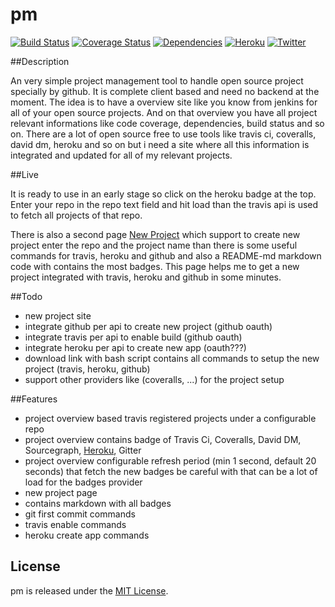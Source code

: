 pm
==================
[![Build Status](https://travis-ci.org/pussinboots/pm.svg?branch=master)](https://travis-ci.org/pussinboots/pm)
[![Coverage Status](https://img.shields.io/coveralls/pussinboots/pm.svg)](https://coveralls.io/r/pussinboots/pm?branch=master)
[![Dependencies](https://david-dm.org/pussinboots/pm.png)](https://david-dm.org/pussinboots/pm)
[![Heroku](http://heroku-badge.heroku.com/?app=poman)](https://poman.herokuapp.com)
[![Twitter](http://www.mountcrow.de/blog/wp-content/uploads/2011/02/tweet-button.jpg)](https://twitter.com/pussinbootsdev)

##Description

An very simple project management tool to handle open source project specially by github. It is complete client based and need no backend at the moment. The idea is to have a overview site like you know from jenkins for all of your open source projects. And on that overview you have all project relevant informations like code coverage, dependencies, build status and so on. There are a lot of open source free to use tools like travis ci, coveralls, david dm, heroku and so on but i need a site where all this information is integrated and updated for all of my relevant projects. 

##Live

It is ready to use in an early stage so click on the heroku badge at the top. Enter your repo in the repo text field and
hit load than the travis api is used to fetch all projects of that repo.

There is also a second page [New Project](http://poman.herokuapp.com/new) which support to create new project enter the repo and the project name than there is some useful commands for travis, heroku and github and also a README-md markdown code with contains the most badges. This page helps me to get a new project integrated with travis, heroku and github in some minutes.

##Todo
* new project site
 * integrate github per api to create new project (github oauth)
 * integrate travis per api to enable build (github oauth)
 * integrate heroku per api to create new app (oauth???)
 * download link with bash script contains all commands to setup the new project (travis, heroku, github)
 * support other providers like (coveralls, ...) for the project setup

##Features
* project overview based travis registered projects under a configurable repo
* project overview contains badge of Travis Ci, Coveralls, David DM, Sourcegraph, [Heroku](https://github.com/pussinboots/heroku-badge), Gitter
* project overview configurable refresh period (min 1 second, default 20 seconds) that fetch the new badges be careful with that can be a lot of load for the badges provider
* new project page
 * contains markdown with all badges
 * git first commit commands
 * travis enable commands
 * heroku create app commands

License
--------------

pm is released under the [MIT License](http://opensource.org/licenses/MIT).
